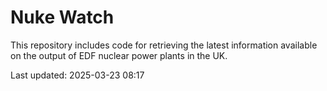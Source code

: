 # Nuke Watch

This repository includes code for retrieving the latest information available on the output of EDF nuclear power plants in the UK.

Last updated: 2025-03-23 08:17